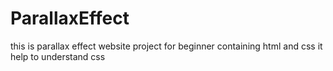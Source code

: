 # ParallaxEffect
this is parallax effect website project for beginner containing html and css  it help to understand css
